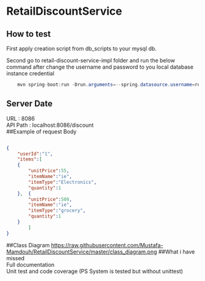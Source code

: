 # RetailDiscountService

## How to test

First apply creation script from db_scripts to your mysql db.

Second go to retail-discount-service-impl folder and run the below command after change the username and password to you local database instance credential
```java
	mvn spring-boot:run -Drun.arguments=--spring.datasource.username=root,--spring.datasource.username=root1
```

## Server Date

URL : 8086\
API Path : localhost:8086/discount\
##Example of request Body
```json

{
	"userId":"1",
	"items":[
	{
		"unitPrice":55,
		"itemName":"ie",
		"itemType":"Electronics",
		"quantity":1
	},	{
		"unitPrice":500,
		"itemName":"ie",
		"itemType":"grocery",
		"quantity":1
	}
		]
}
```

##Class Diagram
https://raw.githubusercontent.com/Mustafa-Mamdouh/RetailDiscountService/master/class_diagram.png
##What i have missed\
 Full documentation \
 Unit test and code coverage (PS System is tested but without unittest)
